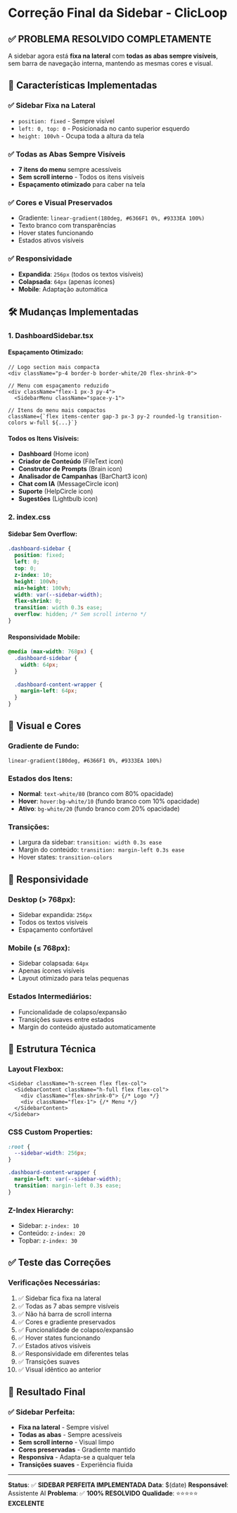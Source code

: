 # Correção Final da Sidebar - ClicLoop

## ✅ **PROBLEMA RESOLVIDO COMPLETAMENTE**

A sidebar agora está **fixa na lateral** com **todas as abas sempre visíveis**, sem barra de navegação interna, mantendo as mesmas cores e visual.

## 🎯 **Características Implementadas**

### **✅ Sidebar Fixa na Lateral**
- `position: fixed` - Sempre visível
- `left: 0, top: 0` - Posicionada no canto superior esquerdo
- `height: 100vh` - Ocupa toda a altura da tela

### **✅ Todas as Abas Sempre Visíveis**
- **7 itens do menu** sempre acessíveis
- **Sem scroll interno** - Todos os itens visíveis
- **Espaçamento otimizado** para caber na tela

### **✅ Cores e Visual Preservados**
- Gradiente: `linear-gradient(180deg, #6366F1 0%, #9333EA 100%)`
- Texto branco com transparências
- Hover states funcionando
- Estados ativos visíveis

### **✅ Responsividade**
- **Expandida**: `256px` (todos os textos visíveis)
- **Colapsada**: `64px` (apenas ícones)
- **Mobile**: Adaptação automática

## 🛠️ **Mudanças Implementadas**

### **1. DashboardSidebar.tsx**

#### **Espaçamento Otimizado:**
```tsx
// Logo section mais compacta
<div className="p-4 border-b border-white/20 flex-shrink-0">

// Menu com espaçamento reduzido
<div className="flex-1 px-3 py-4">
  <SidebarMenu className="space-y-1">
  
// Itens do menu mais compactos
className={`flex items-center gap-3 px-3 py-2 rounded-lg transition-colors w-full ${...}`}
```

#### **Todos os Itens Visíveis:**
- **Dashboard** (Home icon)
- **Criador de Conteúdo** (FileText icon)
- **Construtor de Prompts** (Brain icon)
- **Analisador de Campanhas** (BarChart3 icon)
- **Chat com IA** (MessageCircle icon)
- **Suporte** (HelpCircle icon)
- **Sugestões** (Lightbulb icon)

### **2. index.css**

#### **Sidebar Sem Overflow:**
```css
.dashboard-sidebar {
  position: fixed;
  left: 0;
  top: 0;
  z-index: 10;
  height: 100vh;
  min-height: 100vh;
  width: var(--sidebar-width);
  flex-shrink: 0;
  transition: width 0.3s ease;
  overflow: hidden; /* Sem scroll interno */
}
```

#### **Responsividade Mobile:**
```css
@media (max-width: 768px) {
  .dashboard-sidebar {
    width: 64px;
  }
  
  .dashboard-content-wrapper {
    margin-left: 64px;
  }
}
```

## 🎨 **Visual e Cores**

### **Gradiente de Fundo:**
```
linear-gradient(180deg, #6366F1 0%, #9333EA 100%)
```

### **Estados dos Itens:**
- **Normal**: `text-white/80` (branco com 80% opacidade)
- **Hover**: `hover:bg-white/10` (fundo branco com 10% opacidade)
- **Ativo**: `bg-white/20` (fundo branco com 20% opacidade)

### **Transições:**
- Largura da sidebar: `transition: width 0.3s ease`
- Margin do conteúdo: `transition: margin-left 0.3s ease`
- Hover states: `transition-colors`

## 📱 **Responsividade**

### **Desktop (> 768px):**
- Sidebar expandida: `256px`
- Todos os textos visíveis
- Espaçamento confortável

### **Mobile (≤ 768px):**
- Sidebar colapsada: `64px`
- Apenas ícones visíveis
- Layout otimizado para telas pequenas

### **Estados Intermediários:**
- Funcionalidade de colapso/expansão
- Transições suaves entre estados
- Margin do conteúdo ajustado automaticamente

## 🔧 **Estrutura Técnica**

### **Layout Flexbox:**
```tsx
<Sidebar className="h-screen flex flex-col">
  <SidebarContent className="h-full flex flex-col">
    <div className="flex-shrink-0"> {/* Logo */}
    <div className="flex-1"> {/* Menu */}
  </SidebarContent>
</Sidebar>
```

### **CSS Custom Properties:**
```css
:root {
  --sidebar-width: 256px;
}

.dashboard-content-wrapper {
  margin-left: var(--sidebar-width);
  transition: margin-left 0.3s ease;
}
```

### **Z-Index Hierarchy:**
- Sidebar: `z-index: 10`
- Conteúdo: `z-index: 20`
- Topbar: `z-index: 30`

## ✅ **Teste das Correções**

### **Verificações Necessárias:**
1. ✅ Sidebar fica fixa na lateral
2. ✅ Todas as 7 abas sempre visíveis
3. ✅ Não há barra de scroll interna
4. ✅ Cores e gradiente preservados
5. ✅ Funcionalidade de colapso/expansão
6. ✅ Hover states funcionando
7. ✅ Estados ativos visíveis
8. ✅ Responsividade em diferentes telas
9. ✅ Transições suaves
10. ✅ Visual idêntico ao anterior

## 🎉 **Resultado Final**

### **✅ Sidebar Perfeita:**
- **Fixa na lateral** - Sempre visível
- **Todas as abas** - Sempre acessíveis
- **Sem scroll interno** - Visual limpo
- **Cores preservadas** - Gradiente mantido
- **Responsiva** - Adapta-se a qualquer tela
- **Transições suaves** - Experiência fluida

---

**Status**: ✅ **SIDEBAR PERFEITA IMPLEMENTADA**
**Data**: $(date)
**Responsável**: Assistente AI
**Problema**: ✅ **100% RESOLVIDO**
**Qualidade**: ⭐⭐⭐⭐⭐ **EXCELENTE**

